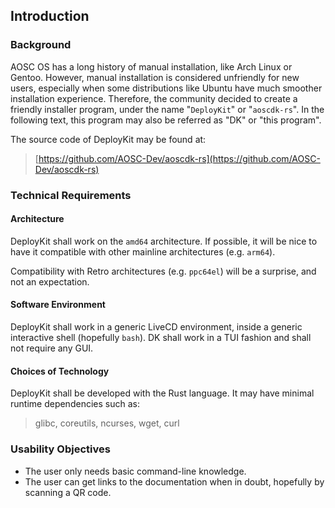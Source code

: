 ## Introduction

### Background

AOSC OS has a long history of manual installation, like Arch Linux or Gentoo.
However, manual installation is considered unfriendly for new users,
especially when some distributions like Ubuntu have much smoother installation experience.
Therefore, the community decided to create a friendly installer program, under the name "`DeployKit`" or "`aoscdk-rs`".
In the following text, this program may also be referred as  "DK" or "this program".

The source code of DeployKit may be found at:

> [https://github.com/AOSC-Dev/aoscdk-rs](https://github.com/AOSC-Dev/aoscdk-rs)


### Technical Requirements

#### Architecture

DeployKit shall work on the `amd64` architecture.
If possible, it will be nice to have it compatible with other mainline architectures (e.g. `arm64`).

Compatibility with Retro architectures (e.g. `ppc64el`) will be a surprise, and not an expectation.

#### Software Environment

DeployKit shall work in a generic LiveCD environment, inside a generic interactive shell (hopefully `bash`).
DK shall work in a TUI fashion and shall not require any GUI.

#### Choices of Technology

DeployKit shall be developed with the Rust language. It may have minimal runtime dependencies such as:

> glibc, coreutils, ncurses, wget, curl


### Usability Objectives

- The user only needs basic command-line knowledge.
- The user can get links to the documentation when in doubt, hopefully by scanning a QR code.


